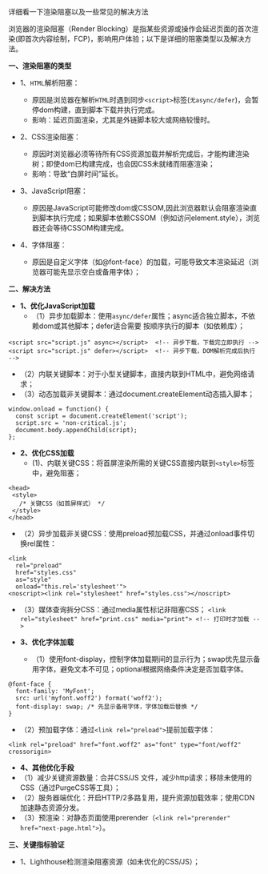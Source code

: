详细看一下渲染阻塞以及一些常见的解决方法

浏览器的渲染阻塞（Render Blocking）是指某些资源或操作会延迟页面的首次渲染(即首次内容绘制，FCP)，影响用户体验；以下是详细的阻塞类型以及解决方法。

**一、渲染阻塞的类型**
- 1、`HTML`解析阻塞：
   - 原因是浏览器在解析`HTML`时遇到同步`<script>`标签(`无async/defer`)，会暂停dom构建，直到脚本下载并执行完成。
   - 影响：延迟页面渲染，尤其是外链脚本较大或网络较慢时。

- 2、CSS渲染阻塞：
   - 原因时浏览器必须等待所有CSS资源加载并解析完成后，才能构建渲染树；即使dom已构建完成，也会因CSS未就绪而阻塞渲染；
   - 影响：导致“白屏时间”延长。

- 3、JavaScript阻塞：
   - 原因是JavaScript可能修改dom或CSSOM,因此浏览器默认会阻塞渲染直到脚本执行完成；如果脚本依赖CSSOM（例如访问element.style），浏览器还会等待CSSOM构建完成。
 
- 4、字体阻塞：
   - 原因是自定义字体（如@font-face）的加载，可能导致文本渲染延迟（浏览器可能先显示空白或备用字体）；

**二、解决方法**
- **1、优化JavaScript加载**
   - （1）异步加载脚本：使用`async/defer`属性；async适合独立脚本，不依赖dom或其他脚本；defer适合需要 按顺序执行的脚本（如依赖库）；
```
<script src="script.js" async></script>  <!-- 异步下载，下载完立即执行 -->
<script src="script.js" defer></script>  <!-- 异步下载，DOM解析完成后执行 -->
```
   - （2）内联关键脚本：对于小型关键脚本，直接内联到HTML中，避免网络请求；
   - （3）动态加载非关键脚本：通过document.createElement动态插入脚本；
```
window.onload = function() {
  const script = document.createElement('script');
  script.src = 'non-critical.js';
  document.body.appendChild(script);
};
```
- **2、优化CSS加载**
   - (1)、内联关键CSS：将首屏渲染所需的关键CSS直接内联到`<style>`标签中，避免阻塞；
 ```
<head>
  <style>
    /* 关键CSS（如首屏样式） */
  </style>
</head>
```
   - （2）异步加载非关键CSS：使用preload预加载CSS，并通过onload事件切换rel属性：
```
<link 
  rel="preload" 
  href="styles.css" 
  as="style" 
  onload="this.rel='stylesheet'">
<noscript><link rel="stylesheet" href="styles.css"></noscript>
```
   - （3）媒体查询拆分CSS：通过media属性标记非阻塞CSS；
`<link rel="stylesheet" href="print.css" media="print"> <!-- 打印时才加载 -->`

- **3、优化字体加载**
   - （1）使用font-display，控制字体加载期间的显示行为；swap优先显示备用字体，避免文本不可见；optional根据网络条件决定是否加载字体。
```
@font-face {
  font-family: 'MyFont';
  src: url('myfont.woff2') format('woff2');
  font-display: swap; /* 先显示备用字体，字体加载后替换 */
}
```
   - （2）预加载字体：通过`<link rel="preload">`提前加载字体：
```
<link rel="preload" href="font.woff2" as="font" type="font/woff2" crossorigin>
```

- **4、其他优化手段**
- （1）减少关键资源数量：合并CSS/JS 文件，减少http请求；移除未使用的CSS（通过PurgeCSS等工具）；
- （2）服务器端优化：开启HTTP/2多路复用，提升资源加载效率；使用CDN加速静态资源分发。
- （3）预渲染：对静态页面使用prerender（`<link rel="prerender" href="next-page.html">`）。

**三、关键指标验证**
- 1、Lighthouse检测渲染阻塞资源（如未优化的CSS/JS）；


